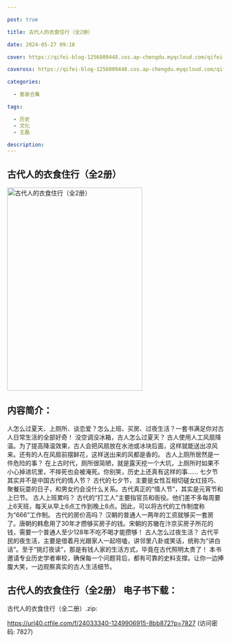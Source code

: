 ```yaml
---

post: true

title: 古代人的衣食住行（全2册）

date: 2024-05-27 09:10

cover: https://qifei-blog-1256009448.cos.ap-chengdu.myqcloud.com/qifei-blog/663dcf290ea9cb14037e1b49.jpg

coveross: https://qifei-blog-1256009448.cos.ap-chengdu.myqcloud.com/qifei-blog/663dcf290ea9cb14037e1b49.jpg

categories:

  - 套装合集

tags:

  - 历史
  - 文化
  - 王磊

description:
---
```


## 古代人的衣食住行（全2册）
<img alt="古代人的衣食住行（全2册） " class="aligncenter loading" data-was-processed="true" decoding="async" fetchpriority="high" height="471" src="https://qifei-blog-1256009448.cos.ap-chengdu.myqcloud.com/qifei-blog/663dcf290ea9cb14037e1b49.jpg" style="cursor: zoom-in;" width="314"/>

## 内容简介：

人怎么过夏天、上厕所、谈恋爱？怎么上班、买房、过夜生活？一套书满足你对古人日常生活的全部好奇！ 没空调没冰箱，古人怎么过夏天？ 古人使用人工风扇降温。为了提高降温效果，古人会把风扇放在水池或冰块后面，这样就能送出凉风来。还有的人在风扇前摆鲜花，这样送出来的风都是香的。 古人上厕所居然是一件危险的事？ 在上古时代，厕所很简陋，就是露天挖一个大坑，上厕所时如果不小心掉进坑里，不摔死也会被淹死。你别笑，历史上还真有这样的事…… 七夕节其实并不是中国古代的情人节？ 古代的七夕节，主要是女性互相切磋女红技巧、聚餐玩耍的日子，和男女约会没什么关系。古代真正的“情人节”，其实是元宵节和上巳节。 古人上班累吗？ 古代的“打工人”主要指官员和衙役。他们差不多每周要上6天班，每天从早上6点工作到晚上6点。因此，可以将古代的工作制度称为“666”工作制。 古代的房价高吗？ 汉朝的普通人一两年的工资就够买一套房了。唐朝的韩愈用了30年才攒够买房子的钱。宋朝的苏辙在汴京买房子所花的钱，需要一个普通人至少128年不吃不喝才能攒够！ 古人怎么过夜生活？ 古代平民的夜生活，主要是借着月光跟家人一起唠嗑，讲邻里八卦或笑话，统称为“讲白话”。至于“挑灯夜读”，那是有钱人家的生活方式，毕竟在古代照明太贵了！ 本书邀请专业历史学者审校，确保每一个问题背后，都有可靠的史料支撑。让你一边捧腹大笑，一边观察真实的古人生活细节。

## 古代人的衣食住行（全2册） 电子书下载：
古代人的衣食住行（全二册）.zip: 

https://url40.ctfile.com/f/24033340-1249906915-8bb872?p=7827 (访问密码: 7827)
